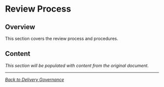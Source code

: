 # Review Process

## Overview

This section covers the review process and procedures.

## Content

*This section will be populated with content from the original document.*

---

*[Back to Delivery Governance](index.md)*
